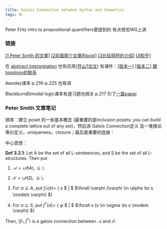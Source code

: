 ```yaml
---
title: Galois Connection between Syntax and Semantics
tags: 杂
---
```


Peter Fritz intro to propositional quantifiers里提到的 有点想去WG上讲

<!--more-->

### 链接

[[1 Peter Smith 的文章]](https://www.logicmatters.net/resources/pdfs/Galois.pdf) [[2前面那个文章的post]](https://www.logicmatters.net/2010/06/03/the-galois-connection-between-syntax-and-semantics/) [[3比较简短的介绍]](https://faculty.uml.edu/jpropp/galois.pdf?curius=3) [[4知乎]](https://zhuanlan.zhihu.com/p/34638145)

在 [abstract interpretation](https://en.wikipedia.org/wiki/Abstract_interpretation) 也有应用([开山?论文](https://dl.acm.org/doi/pdf/10.1145/567752.567778)) 有课件：[[版本一]](https://www.cs.cmu.edu/~emc/15817-s11/lect-mar30.pdf#page81) [[版本二]](https://www.cs.cmu.edu/~emc/15414-f11/lecture/lec19_GaloisConnections.pdf#page81) [跟topology的联系](https://mathoverflow.net/questions/35719/when-does-a-galois-connection-induce-a-topology)

Awodey课本 p.219-p.225 也有讲 

Blackburn的modal logic课本有道习题也相关 p.217 引了[一篇paper](https://www.cambridge.org/core/journals/mathematical-structures-in-computer-science/article/temporal-logic-of-coalgebras-via-galois-algebras/1D39FFB32D0554D0285109D1487D785E)

### Peter Smith 文章笔记

顺序：建立 poset 的一些基本概念 (最重要的是inclusion posets: you can build a complete lattice out of any set)，然后讲 Galois Connection定义 及一堆推论 等价定义，uniqueness，closure；最后是重要的连接：

中心思想：

**Def 3.2.1**: Let A be the set of all L-senteences, and S be the set of all L-structures. Then put

1. $\mathscr{A} = \langle \mathcal{P}(A), \subseteq \rangle$.

2. $\mathscr{S} = \langle \mathcal{P}(S), \supseteq \rangle$.

3. For $\alpha \subseteq A$,
put $f_*(\sigma) =$ { 
$s$
$ | $ 
$\forall \varphi (\varphi \in \alpha \to s \models \varphi) $}

4. For $\sigma \subseteq S$,
put $f^*(\sigma) =$ { 
$\varphi$
$ | $ 
$\forall s (s \in \sigma \to s \models \varphi) $}

Then,
$\langle f_* , f^* \rangle$
is a galois connection between $\mathscr{A} \text{ and } \mathscr{S}$.
